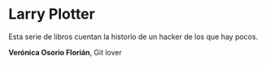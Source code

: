# Larry Plotter

Esta serie de libros cuentan la historio de un hacker de los que hay pocos.

**Verónica Osorio Florián**, Git lover
